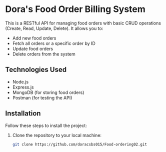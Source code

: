 # Dora's Food Order Billing System

This is a RESTful API for managing food orders with basic CRUD operations (Create, Read, Update, Delete). It allows you to:
- Add new food orders
- Fetch all orders or a specific order by ID
- Update food orders
- Delete orders from the system

## Technologies Used
- Node.js
- Express.js
- MongoDB (for storing food orders)
- Postman (for testing the API)

## Installation

Follow these steps to install the project:

1. Clone the repository to your local machine:
   ```bash
   git clone https://github.com/doracsbs015/Food-ordering02.git
